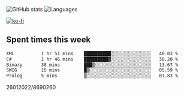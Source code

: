 ![GitHub stats](https://github-readme-stats.vercel.app/api?username=emipa606&theme=github_dark&show_icons=true) 
![Languages](https://github-readme-stats.vercel.app/api/top-langs/?username=emipa606&theme=github_dark&layout=compact)

[![ko-fi](https://ko-fi.com/img/githubbutton_sm.svg)](https://ko-fi.com/G2G55DDYD)

## Spent times this week
<!--START_SECTION:waka-->

```txt
XML          1 hr 51 mins    ██████████░░░░░░░░░░░░░░░   40.03 %
C#           1 hr 46 mins    █████████▓░░░░░░░░░░░░░░░   38.20 %
Binary       38 mins         ███▒░░░░░░░░░░░░░░░░░░░░░   13.67 %
SWIG         15 mins         █▒░░░░░░░░░░░░░░░░░░░░░░░   05.59 %
Prolog       5 mins          ▒░░░░░░░░░░░░░░░░░░░░░░░░   01.83 %
```

<!--END_SECTION:waka-->


26012022/8690260
